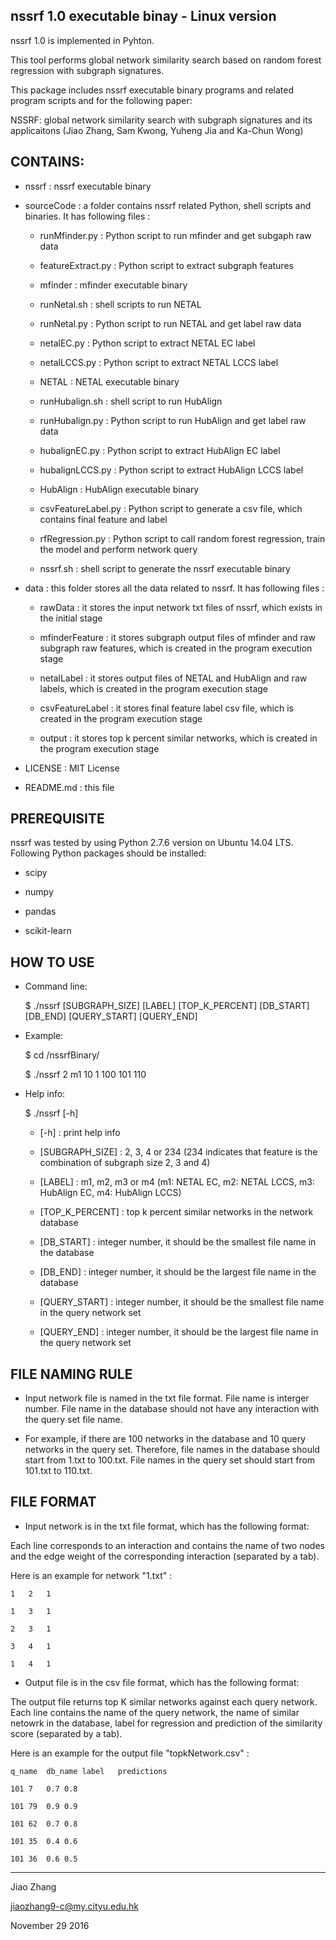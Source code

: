 nssrf 1.0 executable binay - Linux version
------------------------

nssrf 1.0 is implemented in Pyhton.

This tool performs global network similarity search based on random forest regression with subgraph signatures.

This package includes nssrf executable binary programs and related program scripts and for the following paper:

NSSRF: global network similarity search with subgraph signatures and its applicaitons
(Jiao Zhang, Sam Kwong, Yuheng Jia and Ka-Chun Wong)


CONTAINS:
------------------------

* nssrf : nssrf executable binary

* sourceCode : a folder contains nssrf related Python, shell scripts and binaries. It has following files :

	* runMfinder.py : Python script to run mfinder and get subgaph raw data
	
	* featureExtract.py : Python script to extract subgraph features
	
	* mfinder : mfinder executable binary
	
	* runNetal.sh : shell scripts to run NETAL
	
	* runNetal.py : Python script to run NETAL and get label raw data
	
	* netalEC.py : Python script to extract NETAL EC label
	
	* netalLCCS.py : Python script to extract NETAL LCCS label
	
	* NETAL : NETAL executable binary
	
	* runHubalign.sh : shell script to run HubAlign
	
	* runHubalign.py : Python script to run HubAlign and get label raw data
	
	* hubalignEC.py : Python script to extract HubAlign EC label
	
	* hubalignLCCS.py : Python script to extract HubAlign LCCS label
	
	* HubAlign : HubAlign executable binary
	
	* csvFeatureLabel.py : Python script to generate a csv file, which contains final feature and label
	
	* rfRegression.py : Python script to call random forest regression, train the model and perform network query
	
	* nssrf.sh : shell script to generate the nssrf executable binary

* data : this folder stores all the data related to nssrf. It has following files :

	* rawData : it stores the input network txt files of nssrf, which exists in the initial stage
	
	* mfinderFeature : it stores subgraph output files of mfinder and raw subgraph raw features, which is created in the program execution stage
	
	* netalLabel : it stores output files of NETAL and HubAlign and raw labels, which is created in the program execution stage
	
	* csvFeatureLabel : it stores final feature label csv file, which is created in the program execution stage
	
	* output : it stores top k percent similar networks, which is created in the program execution stage

* LICENSE : MIT License

* README.md : this file


PREREQUISITE
------------------------

nssrf was tested by using Python 2.7.6 version on Ubuntu 14.04 LTS. Following Python packages should be installed:

* scipy

* numpy

* pandas

* scikit-learn


HOW TO USE
------------------------

* Command line:

	$ ./nssrf [SUBGRAPH_SIZE] [LABEL] [TOP_K_PERCENT] [DB_START] [DB_END] [QUERY_START] [QUERY_END]
 
* Example:

	$ cd /nssrfBinary/

	$ ./nssrf 2 m1 10 1 100 101 110 

* Help info:

	$ ./nssrf [-h]

	* [-h] : print help info

	* [SUBGRAPH_SIZE] : 2, 3, 4 or 234 (234 indicates that feature is the combination of subgraph size 2, 3 and 4)

	* [LABEL] : m1, m2, m3 or m4 (m1: NETAL EC, m2: NETAL LCCS, m3: HubAlign EC, m4: HubAlign LCCS)

	* [TOP_K_PERCENT] : top k percent similar networks in the network database

	* [DB_START] : integer number, it should be the smallest file name in the database

	* [DB_END] : integer number, it should be the largest file name in the database

	* [QUERY_START] : integer number, it should be the smallest file name in the query network set

	* [QUERY_END] : integer number, it should be the largest file name in the query network set


FILE NAMING RULE
------------------------

* Input network file is named in the txt file format. File name is interger number. File name in the database should not have any interaction with the query set file name.

* For example, if there are 100 networks in the database and 10 query networks in the query set. Therefore, file names in the database should start from 1.txt to 100.txt. File names in the query set should start from 101.txt to 110.txt.


FILE FORMAT
------------------------

* Input network is in the txt file format, which has the following format: 

 Each line corresponds to an interaction and contains the name of two nodes and the edge weight of the corresponding interaction (separated by a tab).

 Here is an example for network "1.txt" :

	1	2	1

	1	3	1

	2	3	1

	3	4	1

	1	4	1

* Output file is in the csv file format, which has the following format: 

 The output file returns top K similar networks against each query network. Each line contains the name of the query network, the name of similar netowrk in the database, label for regression and prediction of the similarity score (separated by a tab).

 Here is an example for the output file "topkNetwork.csv" :

	q_name	db_name	label	predictions

	101	7	0.7	0.8

	101	79	0.9	0.9

	101	62	0.7	0.8

	101	35	0.4	0.6

	101	36	0.6	0.5


------------------------
Jiao Zhang

jiaozhang9-c@my.cityu.edu.hk

November 29 2016


